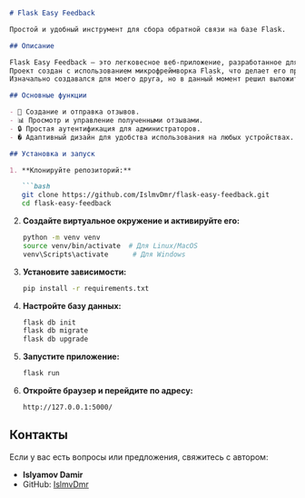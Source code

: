 
```markdown
# Flask Easy Feedback

Простой и удобный инструмент для сбора обратной связи на базе Flask.

## Описание

Flask Easy Feedback — это легковесное веб-приложение, разработанное для сбора и управления обратной связью от пользователей.
Проект создан с использованием микрофреймворка Flask, что делает его простым в настройке и расширении.
Изначально создавался для моего друга, но в данный момент решил выложить проект на github.

## Основные функции

- 📝 Создание и отправка отзывов.
- 📊 Просмотр и управление полученными отзывами.
- 🔒 Простая аутентификация для администраторов.
- � Адаптивный дизайн для удобства использования на любых устройствах.

## Установка и запуск

1. **Клонируйте репозиторий:**

   ```bash
   git clone https://github.com/IslmvDmr/flask-easy-feedback.git
   cd flask-easy-feedback
   ```

2. **Создайте виртуальное окружение и активируйте его:**

   ```bash
   python -m venv venv
   source venv/bin/activate  # Для Linux/MacOS
   venv\Scripts\activate      # Для Windows
   ```

3. **Установите зависимости:**

   ```bash
   pip install -r requirements.txt
   ```

4. **Настройте базу данных:**

   ```bash
   flask db init
   flask db migrate
   flask db upgrade
   ```

5. **Запустите приложение:**

   ```bash
   flask run
   ```

6. **Откройте браузер и перейдите по адресу:**

   ```
   http://127.0.0.1:5000/
   ```


## Контакты

Если у вас есть вопросы или предложения, свяжитесь с автором:

- **Islyamov Damir**
- GitHub: [IslmvDmr](https://github.com/IslmvDmr)
```

